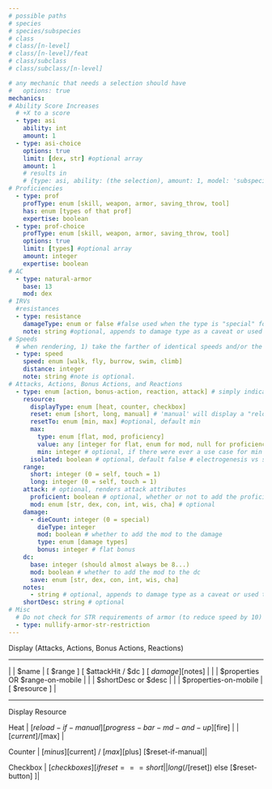 ```yaml
---
# possible paths
# species
# species/subspecies
# class
# class/[n-level]
# class/[n-level]/feat
# class/subclass
# class/subclass/[n-level]

# any mechanic that needs a selection should have
#   options: true
mechanics:
# Ability Score Increases
  # +X to a score
  - type: asi
    ability: int
    amount: 1
  - type: asi-choice
    options: true
    limit: [dex, str] #optional array
    amount: 1
    # results in
    # {type: asi, ability: (the selection), amount: 1, model: 'subspecies-options', id: 'cybernetic-augmentation-cerebral', path: 'species'}
# Proficiencies
  - type: prof
    profType: enum [skill, weapon, armor, saving_throw, tool]
    has: enum [types of that prof]
    expertise: boolean
  - type: prof-choice
    profType: enum [skill, weapon, armor, saving_throw, tool]
    options: true
    limit: [types] #optional array
    amount: integer
    expertise: boolean
# AC
  - type: natural-armor
    base: 13
    mod: dex
# IRVs
  #resistances
  - type: resistance
    damageType: enum or false #false used when the type is "special" for oddballs like "falling damage"
    note: string #optional, appends to damage type as a caveat or used to display text for special damage types
# Speeds
  # when rendering, 1) take the farther of identical speeds and/or the one without a note
  - type: speed
    speed: enum [walk, fly, burrow, swim, climb]
    distance: integer
    note: string #note is optional.
# Attacks, Actions, Bonus Actions, and Reactions
  - type: enum [action, bonus-action, reaction, attack] # simply indicates where to render on the character sheet
    resource:
      displayType: enum [heat, counter, checkbox]
      reset: enum [short, long, manual] # 'manual' will display a "reload" button
      resetTo: enum [min, max] #optional, default min
      max:
        type: enum [flat, mod, proficiency]
        value: any [integer for flat, enum for mod, null for proficiency]
        min: integer # optional, if there were ever a use case for min 2
      isolated: boolean # optional, default false # electrogenesis vs seeker swarm. egen needs uses that are combined, ss needs isolated
    range:
      short: integer (0 = self, touch = 1)
      long: integer (0 = self, touch = 1)
    attack: # optional, renders attack attributes
      proficient: boolean # optional, whether or not to add the proficiency bonus to attack, damage, etc
      mod: enum [str, dex, con, int, wis, cha] # optional
    damage:
      - dieCount: integer (0 = special)
        dieType: integer
        mod: boolean # whether to add the mod to the damage
        type: enum [damage types]
        bonus: integer # flat bonus
    dc:
      base: integer (should almost always be 8...)
      mod: boolean # whether to add the mod to the dc
      save: enum [str, dex, con, int, wis, cha]
    notes:
      - string # optional, appends to damage type as a caveat or used to display text for special damage types
    shortDesc: string # optional
# Misc
  # Do not check for STR requirements of armor (to reduce speed by 10)
  - type: nullify-armor-str-restriction
---
```



Display (Attacks, Actions, Bonus Actions, Reactions)
______________________________________________________________________________________
| | $name |           [ $range ]  [ $attackHit / $dc ]         [ $damage ]  [$notes] |
| | $properties OR $range-on-mobile |
| | $shortDesc or $desc |
| | $properties-on-mobile |                                            [ $resource ] |
______________________________________________________________________________________

Display Resource

Heat
| [$reload-if-manual] [progress-bar-md-and-up] [$fire] |
|                     [$current] / [$max]              |

Counter
| [$minus] [$current] / [$max] [$plus] [$reset-if-manual]|

Checkbox
| [$checkboxes] [if reset === short || long ( / [$reset]) else [$reset-button] ]|
